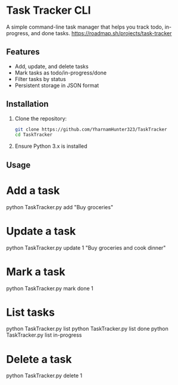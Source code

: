 # Task Tracker CLI

A simple command-line task manager that helps you track todo, in-progress, and done tasks. https://roadmap.sh/projects/task-tracker

## Features

- Add, update, and delete tasks
- Mark tasks as todo/in-progress/done
- Filter tasks by status
- Persistent storage in JSON format

## Installation

1. Clone the repository:
   ```bash
   git clone https://github.com/YharnamHunter323/TaskTracker
   cd TaskTracker
   ```
2. Ensure Python 3.x is installed

## Usage

# Add a task

python TaskTracker.py add "Buy groceries"

# Update a task

python TaskTracker.py update 1 "Buy groceries and cook dinner"

# Mark a task

python TaskTracker.py mark done 1

# List tasks

python TaskTracker.py list
python TaskTracker.py list done
python TaskTracker.py list in-progress

# Delete a task

python TaskTracker.py delete 1
